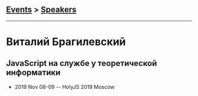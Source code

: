 ## [Events](../README.md) > [Speakers](../speakers.md)
---

# Виталий Брагилевский

## JavaScript на службе у теоретической информатики
- 2019 Nov 08-09 -- HolyJS 2019 Moscow    
